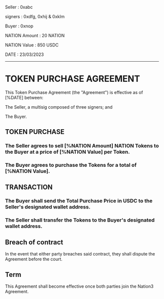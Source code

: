 Seller 
: 0xabc

signers 
: 0xdfg, 0xhij & 0xklm

Buyer 
: 0xnop

NATION Amount 
: 20 NATION

NATION Value 
: 850 USDC

DATE
: 23/03/2023

---
# TOKEN PURCHASE AGREEMENT

This Token Purchase Agreement (the "Agreement") is effective as of [%DATE] between:

The Seller, a multisig composed of three signers; and

The Buyer.

##  TOKEN PURCHASE

### The Seller agrees to sell [%NATION Amount] NATION Tokens to the Buyer at a price of [%NATION Value] per Token.

### The Buyer agrees to purchase the Tokens for a total of [%NATION Value].

## TRANSACTION

### The Buyer shall send the Total Purchase Price in USDC to the Seller's designated wallet address.

### The Seller shall transfer the Tokens to the Buyer's designated wallet address.

## Breach of contract

In the event that either party breaches said contract, they shall dispute the Agreement before the court.

## Term

This Agreement shall become effective once both parties join the Nation3 Agreement.
